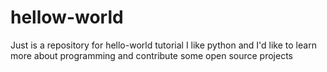 # hellow-world
Just is a repository for hello-world tutorial
I like python and I'd like to learn more about programming and contribute some open source projects
